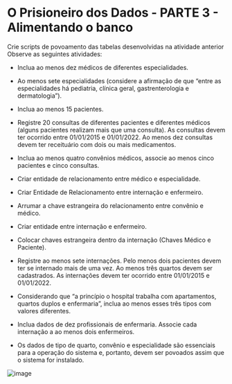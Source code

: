 # O Prisioneiro dos Dados  - PARTE 3 - Alimentando o banco

Crie scripts de povoamento das tabelas desenvolvidas na atividade anterior
Observe as seguintes atividades: 
* Inclua ao menos dez médicos de diferentes especialidades.

* Ao menos sete especialidades (considere a afirmação de que “entre as especialidades há pediatria, clínica geral, gastrenterologia e dermatologia”).

* Inclua ao menos 15 pacientes.

* Registre 20 consultas de diferentes pacientes e diferentes médicos (alguns pacientes realizam mais que uma consulta). As consultas devem ter ocorrido entre 01/01/2015 e 01/01/2022. Ao menos dez consultas devem ter receituário com dois ou mais medicamentos.

* Inclua ao menos quatro convênios médicos, associe ao menos cinco pacientes e cinco consultas.

* Criar entidade de relacionamento entre médico e especialidade. 

* Criar Entidade de Relacionamento entre internação e enfermeiro. 

* Arrumar a chave estrangeira do relacionamento entre convênio e médico.

* Criar entidade entre internação e enfermeiro.

* Colocar chaves estrangeira dentro da internação (Chaves Médico e Paciente).

* Registre ao menos sete internações. Pelo menos dois pacientes devem ter se internado mais de uma vez. Ao menos três quartos devem ser cadastrados. As internações devem ter ocorrido entre 01/01/2015 e 01/01/2022.

* Considerando que “a princípio o hospital trabalha com apartamentos, quartos duplos e enfermaria”, inclua ao menos esses três tipos com valores diferentes.

* Inclua dados de dez profissionais de enfermaria. Associe cada internação a ao menos dois enfermeiros.

* Os dados de tipo de quarto, convênio e especialidade são essenciais para a operação do sistema e, portanto, devem ser povoados assim que o sistema for instalado.

![image](https://github.com/moutim/Exercicios-PROA/assets/88093439/3448bbac-bf77-469c-b40d-f9deccfb7d3a)




